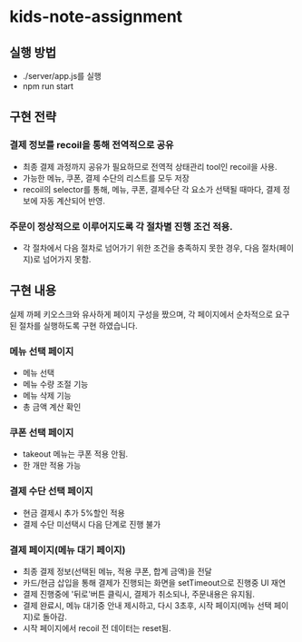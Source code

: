 # kids-note-assignment
## 실행 방법
* ./server/app.js를 실행
* npm run start
## 구현 전략
### 결제 정보를 recoil을 통해 전역적으로 공유
* 최종 결제 과정까지 공유가 필요하므로 전역적 상태관리 tool인 recoil을 사용.
* 가능한 메뉴, 쿠폰, 결제 수단의 리스트를 모두 저장
* recoil의 selector를 통해, 메뉴, 쿠폰, 결제수단 각 요소가 선택될 때마다, 결제 정보에 자동 계산되어 반영.

### 주문이 정상적으로 이루어지도록 각 절차별 진행 조건 적용.
* 각 절차에서 다음 절차로 넘어가기 위한 조건을 충족하지 못한 경우, 다음 절차(페이지)로 넘어가지 못함.


## 구현 내용
실제 까페 키오스크와 유사하게 페이지 구성을 짰으며, 각 페이지에서 순차적으로 요구된 절차를 실행하도록 구현 하였습니다.

### 메뉴 선택 페이지
* 메뉴 선택
* 메뉴 수량 조절 기능
* 메뉴 삭제 기능
* 총 금액 계산 확인

### 쿠폰 선택 페이지
* takeout 메뉴는 쿠폰 적용 안됨.
* 한 개만 적용 가능

### 결제 수단 선택 페이지
* 현금 결제시 추가 5%할인 적용
* 결제 수단 미선택시 다음 단계로 진행 불가


### 결제 페이지(메뉴 대기 페이지)
* 최종 결제 정보(선택된 메뉴, 적용 쿠폰, 합계 금액)을 전달
* 카드/현금 삽입을 통해 결제가 진행되는 화면을 setTimeout으로 진행중 UI 재연
* 결제 진행중에 '뒤로'버튼 클릭시, 결제가 취소되나, 주문내용은 유지됨.
* 결제 완료시, 메뉴 대기중 안내 제시하고, 다시 3초후, 시작 페이지(메뉴 선택 페이지)로 돌아감.
* 시작 페이지에서 recoil 전 데이터는 reset됨.
